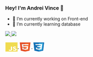 ### Hey! I'm Andrei Vince 👋

- 🔭 I’m currently working on Front-end
- 🌱 I’m currently learning database

<div>
  <a href="https://github.com/andreivince">
  <img height="180em" src="https://github-readme-stats.vercel.app/api?username=andreivince&show_icons=true&theme=dark&include_all_commits=true&count_private=true"/>
  <img height="180em" src="https://github-readme-stats.vercel.app/api/top-langs/?username=andreivince&layout=compact&langs_count=7&theme=dark"/>
</div>
  
<div style="display: inline_block"><br>
  <img align="center" alt="Andrei-JS" height="30" width="40" src="https://raw.githubusercontent.com/devicons/devicon/master/icons/javascript/javascript-plain.svg">
  <img align="center" alt="Andrei-HTML" height="30" width="40" src="https://raw.githubusercontent.com/devicons/devicon/master/icons/html5/html5-original.svg">
  <img align="center" alt="Andrei-CSS" height="30" width="40" src="https://raw.githubusercontent.com/devicons/devicon/master/icons/css3/css3-original.svg">
</div>
  
